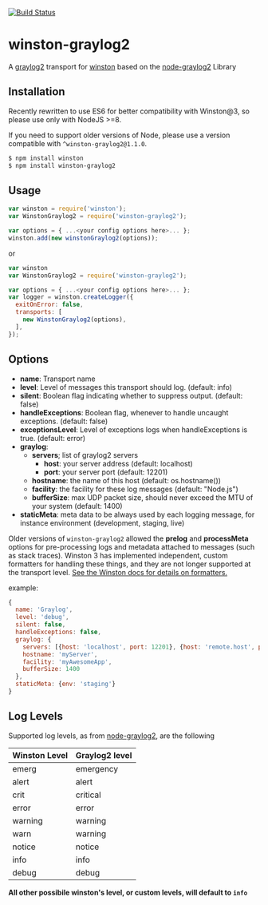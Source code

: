 [![Build Status](https://secure.travis-ci.org/namshi/winston-graylog2.png)](http://travis-ci.org/namshi/winston-graylog2)

# winston-graylog2 

A [graylog2][0] transport for [winston][1] based on the [node-graylog2][2] Library

## Installation

Recently rewritten to use ES6 for better compatibility with Winston@3,
so please use only with NodeJS >=8.

If you need to support older versions of Node, please use a version
compatible with `^winston-graylog2@1.1.0`.


``` sh
$ npm install winston
$ npm install winston-graylog2
```

## Usage
```javascript
var winston = require('winston');
var WinstonGraylog2 = require('winston-graylog2');

var options = { ...<your config options here>... };
winston.add(new winstonGraylog2(options));
```

or

```javascript
var winston
var WinstonGraylog2 = require('winston-graylog2');

var options = { ...<your config options here>... };
var logger = winston.createLogger({
  exitOnError: false,
  transports: [
    new WinstonGraylog2(options),
  ],
});
```

## Options

* __name__:  Transport name
* __level__: Level of messages this transport should log. (default: info)
* __silent__: Boolean flag indicating whether to suppress output. (default: false)
* __handleExceptions__: Boolean flag, whenever to handle uncaught exceptions. (default: false)
* __exceptionsLevel__: Level of exceptions logs when handleExceptions is true. (default: error)
* __graylog__:
  - __servers__; list of graylog2 servers
    * __host__: your server address (default: localhost)
    * __port__: your server port (default: 12201)
  - __hostname__: the name of this host (default: os.hostname())
  - __facility__: the facility for these log messages (default: "Node.js")
  - __bufferSize__: max UDP packet size, should never exceed the MTU of your system (default: 1400)
* __staticMeta__: meta data to be always used by each logging message, for instance environment (development, staging, live)


Older versions of `winston-graylog2` allowed the __prelog__ and __processMeta__ options for
pre-processing logs and metadata attached to messages (such as stack traces). Winston 3 has
implemented independent, custom formatters for handling these things, and they are not longer
supported at the transport level.
[See the Winston docs for details on formatters.](https://github.com/winstonjs/winston#formats)

example:

```javascript
{
  name: 'Graylog',
  level: 'debug',
  silent: false,
  handleExceptions: false,
  graylog: {
    servers: [{host: 'localhost', port: 12201}, {host: 'remote.host', port: 12201}],
    hostname: 'myServer',
    facility: 'myAwesomeApp',
    bufferSize: 1400
  },
  staticMeta: {env: 'staging'}
}
```

## Log Levels
Supported log levels, as from [node-graylog2][2], are the following

Winston Level | Graylog2 level
---------------|---------------
emerg          | emergency
alert          | alert
crit           | critical
error          | error
warning        | warning
warn           | warning
notice         | notice
info           | info
debug          | debug

**All other possibile winston's level, or custom levels, will default to `info`**

[0]: http://www.graylog2.org
[1]: https://github.com/flatiron/winston
[2]: https://github.com/Wizcorp/node-graylog2
